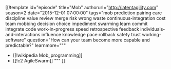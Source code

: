 [[!template id="episode"
title="Mob"
authorurl="http://latentagility.com"
season=2
date="2015-12-01 07:00:00"
tags="mob prediction pairing care discipline value review merge risk wrong waste continuous-integration cost team mobbing decision choice impediment swarming learn commit integrate code work-in-progress speed retrospective feedback individuals-and-interactions influence knowledge pace rollback safety trust working-software"
question="How can your team become more capable and predictable?"
learnmore="""
- [[!wikipedia Mob_programming]]
- [[!c2 AgileSwarm]]
"""
]]
